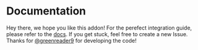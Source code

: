 # Documentation
Hey there, we hope you like this addon! For the perefect integration guide, please refer to the [docs](https://mofhydev.ml/docs/new-account-notice.php). If you get stuck, feel free to create a new Issue. Thanks for [@greenreader9](https://github.com/greenreader9) for developing the code!
